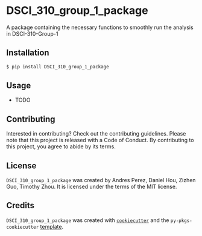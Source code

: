 # DSCI_310_group_1_package

A package containing the necessary functions to smoothly run the analysis in DSCI-310-Group-1

## Installation

```bash
$ pip install DSCI_310_group_1_package
```

## Usage

- TODO

## Contributing

Interested in contributing? Check out the contributing guidelines. Please note that this project is released with a Code of Conduct. By contributing to this project, you agree to abide by its terms.

## License

`DSCI_310_group_1_package` was created by Andres Perez, Daniel Hou, Zizhen Guo, Timothy Zhou. It is licensed under the terms of the MIT license.

## Credits

`DSCI_310_group_1_package` was created with [`cookiecutter`](https://cookiecutter.readthedocs.io/en/latest/) and the `py-pkgs-cookiecutter` [template](https://github.com/py-pkgs/py-pkgs-cookiecutter).
